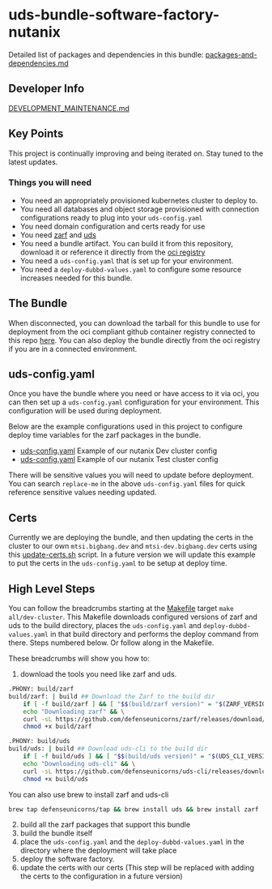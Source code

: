 # uds-bundle-software-factory-nutanix
Detailed list of packages and dependencies in this bundle:
[packages-and-dependencies.md](docs/packages-and-dependencies.md)

## Developer Info

[DEVELOPMENT_MAINTENANCE.md](docs/DEVELOPMENT_MAINTENANCE.md)

## Key Points
This project is continually improving and being iterated on. Stay tuned to the latest updates.
### Things you will need
- You need an appropriately provisioned kubernetes cluster to deploy to.
- You need all databases and object storage provisioned with connection configurations ready to plug into your `uds-config.yaml`
- You need domain configuration and certs ready for use
- You need [zarf](https://github.com/defenseunicorns/zarf) and [uds](https://github.com/defenseunicorns/uds-cli)
- You need a bundle artifact. You can build it from this repository, download it or reference it directly from the [oci registry](https://github.com/defenseunicorns/uds-bundle-software-factory-nutanix/pkgs/container/uds-bundle%2Fsoftware-factory-nutanix)
- You need a `uds-config.yaml` that is set up for your environment.
- You need a `deploy-dubbd-values.yaml` to configure some resource increases needed for this bundle.

## The Bundle

When disconnected, you can download the tarball for this bundle to use for deployment from the oci compliant github container registry connected to this repo [here](https://github.com/defenseunicorns/uds-bundle-software-factory-nutanix/pkgs/container/uds-bundle%2Fsoftware-factory-nutanix). You can also deploy the bundle directly from the oci registry if you are in a connected environment.

## uds-config.yaml
Once you have the bundle where you need or have access to it via oci, you can then set up a `uds-config.yaml` configuration for your environment. This configuration will be used during deployment.

Below are the example configurations used in this project to configure deploy time variables for the zarf packages in the bundle.
- [uds-config.yaml](uds-config/dev-cluster/uds-config.yaml) Example of our nutanix Dev cluster config
- [uds-config.yaml](uds-config/test-cluster/uds-config.yaml) Example of our nutanix Test cluster config

There will be sensitive values you will need to update before deployment. You can search `replace-me` in the above `uds-config.yaml` files for quick reference sensitive values needing updated.

## Certs
Currently we are deploying the bundle, and then updating the certs in the cluster to our own `mtsi.bigbang.dev` and `mtsi-dev.bigbang.dev` certs using this [update-certs.sh](scripts/update-certs.sh) script. In a future version we will update this example to put the certs in the `uds-config.yaml` to be setup at deploy time.

## High Level Steps
You can follow the breadcrumbs starting at the [Makefile](Makefile) target `make all/dev-cluster`. This Makefile downloads configured versions of zarf and uds to the build directory, places the `uds-config.yaml` and `deploy-dubbd-values.yaml` in that build directory and performs the deploy command from there. Steps numbered below. Or follow along in the Makefile.

These breadcrumbs will show you how to:
1) download the tools you need like zarf and uds.
```bash
.PHONY: build/zarf
build/zarf: | build ## Download the Zarf to the build dir
	if [ -f build/zarf ] && [ "$$(build/zarf version)" = "$(ZARF_VERSION)" ] ; then exit 0; fi && \
	echo "Downloading zarf" && \
	curl -sL https://github.com/defenseunicorns/zarf/releases/download/$(ZARF_VERSION)/zarf_$(ZARF_VERSION)_$(UNAME_S)_$(ARCH) -o build/zarf && \
	chmod +x build/zarf

.PHONY: build/uds
build/uds: | build ## Download uds-cli to the build dir
	if [ -f build/uds ] && [ "$$(build/uds version)" = "$(UDS_CLI_VERSION)" ] ; then exit 0; fi && \
	echo "Downloading uds-cli" && \
	curl -sL https://github.com/defenseunicorns/uds-cli/releases/download/$(UDS_CLI_VERSION)/uds-cli_$(UDS_CLI_VERSION)_$(UNAME_S)_$(ARCH) -o build/uds && \
	chmod +x build/uds
```
You can also use brew to install zarf and uds-cli
```bash
brew tap defenseunicorns/tap && brew install uds && brew install zarf
```
2) build all the zarf packages that support this bundle
1) build the bundle itself
1) place the `uds-config.yaml` and the `deploy-dubbd-values.yaml` in the directory where the deployment will take place
1) deploy the software factory.
1) update the certs with our certs (This step will be replaced with adding the certs to the configuration in a future version)
